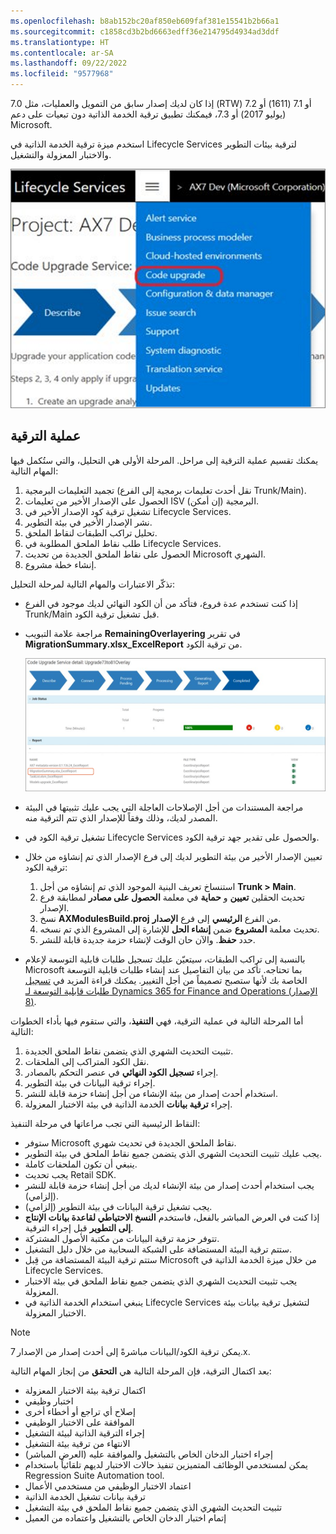 ```yaml
---
ms.openlocfilehash: b8ab152bc20af850eb609faf381e15541b2b66a1
ms.sourcegitcommit: c1858cd3b2bd6663edff36e214795d4934ad3ddf
ms.translationtype: HT
ms.contentlocale: ar-SA
ms.lasthandoff: 09/22/2022
ms.locfileid: "9577968"
---
```

إذا كان لديك إصدار سابق من التمويل والعمليات، مثل 7.0 (RTW) أو 7.1 (1611) أو 7.2 (يوليو‬ 2017) أو 7.3، فيمكنك تطبيق ترقية الخدمة الذاتية دون تبعيات على دعم Microsoft. 

استخدم ميزة ترقية الخدمة الذاتية في Lifecycle Services لترقية بيئات التطوير والاختبار المعزولة والتشغيل. 

 ![لقطة شاشة لصفحة الخدمة الذاتية من Lifecycle Services.](../media/7x-code-upgrade.png)

## <a name="process-to-upgrade"></a>عملية الترقية 

يمكنك تقسيم عملية الترقية إلى مراحل. المرحلة الأولى هي التحليل، والتي ستُكمل فيها المهام التالية:

1.  تجميد التعليمات البرمجية (نقل أحدث تعليمات برمجية إلى الفرع Trunk/Main).
2.  الحصول على الإصدار الأخير من تعليمات ISV البرمجية (إن أمكن).
3.  تشغيل ترقية كود الإصدار الأخير في Lifecycle Services.
4.  نشر الإصدار الأخير في بيئة التطوير.
5.  تحليل تراكب الطبقات لنقاط الملحق.
6.  طلب نقاط الملحق المطلوبة في Lifecycle Services. 
7.  الحصول على نقاط الملحق الجديدة من تحديث Microsoft الشهري.
8.  إنشاء خطة مشروع.

تذكّر الاعتبارات والمهام التالية لمرحلة التحليل: 

- إذا كنت تستخدم عدة فروع، فتأكد من أن الكود النهائي لديك موجود في الفرع Trunk/Main قبل تشغيل ترقية الكود.

- مراجعة علامة التبويب **RemainingOverlayering** في تقرير **MigrationSummary.xlsx_ExcelReport** من ترقية الكود. 
  
    [![لقطة شاشة لعملية ترقية الكود في التقرير المعروض.](../media/code-upgrade.process.png)](../media/code-upgrade.process.png#lightbox)

-   مراجعة المستندات من أجل الإصلاحات العاجلة التي يجب عليك تثبيتها في البيئة المصدر لديك، وذلك وفقاً للإصدار الذي تتم الترقية منه.
-   تشغيل ترقية الكود في Lifecycle Services والحصول على تقدير جهد ترقية الكود.
-   تعيين الإصدار الأخير من بيئة التطوير لديك إلى فرع الإصدار الذي تم إنشاؤه من خلال ترقية الكود: 
    1.  استنساخ تعريف البنية الموجود الذي تم إنشاؤه من أجل **Trunk > Main**. 
    2.  تحديث الحقلين **تعيين** و **حماية** في معلمة **الحصول على مصادر** لمطابقة فرع الإصدار. 
    3.  نسخ **AXModulesBuild.proj** من الفرع **الرئيسي** إلى فرع **الإصدار**. 
    4.  تحديث معلمة **المشروع** ضمن **إنشاء الحل** للإشارة إلى المشروع الذي تم نسخه. 
    5.  حدد **حفظ**. والآن حان الوقت لإنشاء حزمة جديدة قابلة للنشر.

-   بالنسبة إلى تراكب الطبقات، سيتعيّن عليك تسجيل طلبات قابلية التوسعة لإعلام Microsoft بما تحتاجه. تأكد من بيان التفاصيل عند إنشاء طلبات قابلية التوسعة الخاصة بك لأنها ستصبح تصميماً من أجل التغيير. يمكنك قراءة المزيد في [تسجيل طلبات قابلية التوسعة لـ Dynamics 365 for Finance and Operations (الإصدار 8)](https://community.dynamics.com/365/financeandoperations/b/mfp/posts/logging-extensibility-requests-for-dynamics-365-finance-and-operations-v8-0/?azure-portal=true).

أما المرحلة التالية في عملية الترقية، فهي **التنفيذ**، والتي ستقوم فيها بأداء الخطوات التالية: 

1.  تثبيت التحديث الشهري الذي يتضمن نقاط الملحق الجديدة. 
2.  نقل الكود المتراكب إلى الملحقات. 
3.  إجراء **تسجيل الكود النهائي** في عنصر التحكم بالمصادر. 
4.  إجراء ترقية البيانات في بيئة التطوير. 
5.  استخدام أحدث إصدار من بيئة الإنشاء من أجل إنشاء حزمة قابلة للنشر. 
6.  إجراء **ترقية بيانات** الخدمة الذاتية في بيئة الاختبار المعزولة‬. 

النقاط الرئيسية التي تجب مراعاتها في مرحلة التنفيذ: 

-   ستوفر Microsoft نقاط الملحق الجديدة في تحديث شهري.
-   يجب عليك تثبيت التحديث الشهري الذي يتضمن جميع نقاط الملحق في بيئة التطوير.
-   ينبغي أن تكون الملحقات كاملة.
-   يجب تحديث Retail SDK. 
-   يجب استخدام أحدث إصدار من بيئة الإنشاء لديك من أجل إنشاء حزمة قابلة للنشر (إلزامي). 
-   يجب تشغيل ترقية البيانات في بيئة التطوير (إلزامي).
-   إذا كنت في العرض المباشر بالفعل، فاستخدم **النسخ الاحتياطي لقاعدة بيانات الإنتاج إلى التطوير** قبل إجراء الترقية. 
-   تتوفر حزمة ترقية البيانات من مكتبة الأصول المشتركة.
-   ستتم ترقية البيئة المستضافة على الشبكة السحابية من خلال دليل التشغيل. 
-   ستتم ترقية البيئة المستضافة من قِبل Microsoft من خلال ميزة الخدمة الذاتية في Lifecycle Services. 
-   يجب تثبيت التحديث الشهري الذي يتضمن جميع نقاط الملحق في بيئة الاختبار المعزولة.
-   ينبغي استخدام الخدمة الذاتية في Lifecycle Services لتشغيل ترقية بيانات بيئة الاختبار المعزولة. 

> [!NOTE]
> يمكن ترقية الكود/البيانات مباشرةً إلى أحدث إصدار من الإصدار 7.x. 

بعد اكتمال الترقية، فإن المرحلة التالية هي **التحقق** من إنجاز المهام التالية: 

-   اكتمال ترقية بيئة الاختبار المعزولة 
-   اختبار وظيفي 
-   إصلاح أي تراجع أو أخطاء أخرى
-   الموافقة على الاختبار الوظيفي
-   إجراء الترقية الذاتية لبيئة التشغيل
-   الانتهاء من ترقية بيئة التشغيل
-   إجراء اختبار الدخان الخاص بالتشغيل والموافقة عليه (العرض المباشر)
-   يمكن لمستخدمي الوظائف المتميزين تنفيذ حالات الاختبار لديهم تلقائياً باستخدام Regression Suite Automation tool.
-   اعتماد الاختبار الوظيفي من مستخدمي الأعمال 
-   ترقية بيانات تشغيل الخدمة الذاتية 
-   تثبيت التحديث الشهري الذي يتضمن جميع نقاط الملحق في بيئة التشغيل
-   إتمام اختبار الدخان الخاص بالتشغيل واعتماده من العميل